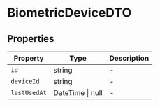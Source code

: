 # BiometricDeviceDTO

## Properties

| Property | Type | Description |
|----------|------|-------------|
| `id` | string | - |
| `deviceId` | string | - |
| `lastUsedAt` | DateTime \| null | - |
